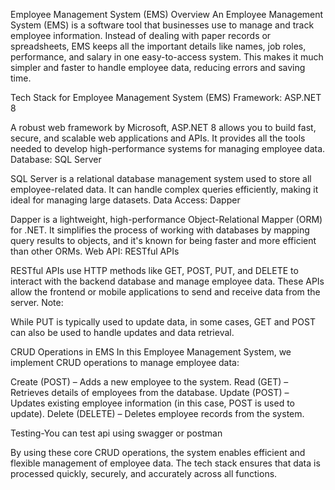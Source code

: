 Employee Management System (EMS) Overview
An Employee Management System (EMS) is a software tool that businesses use to manage and track employee information. Instead of dealing with paper records or spreadsheets, EMS keeps all the important details like names, job roles, performance, and salary in one easy-to-access system. This makes it much simpler and faster to handle employee data, reducing errors and saving time.

Tech Stack for Employee Management System (EMS)
Framework: ASP.NET 8

A robust web framework by Microsoft, ASP.NET 8 allows you to build fast, secure, and scalable web applications and APIs. It provides all the tools needed to develop high-performance systems for managing employee data.
Database: SQL Server

SQL Server is a relational database management system used to store all employee-related data. It can handle complex queries efficiently, making it ideal for managing large datasets.
Data Access: Dapper

Dapper is a lightweight, high-performance Object-Relational Mapper (ORM) for .NET. It simplifies the process of working with databases by mapping query results to objects, and it's known for being faster and more efficient than other ORMs.
Web API: RESTful APIs

RESTful APIs use HTTP methods like GET, POST, PUT, and DELETE to interact with the backend database and manage employee data. These APIs allow the frontend or mobile applications to send and receive data from the server.
Note:

While PUT is typically used to update data, in some cases, GET and POST can also be used to handle updates and data retrieval.


CRUD Operations in EMS
In this Employee Management System, we implement CRUD operations to manage employee data:

Create (POST) – Adds a new employee to the system.
Read (GET) – Retrieves details of employees from the database.
Update (POST) – Updates existing employee information (in this case, POST is used to update).
Delete (DELETE) – Deletes employee records from the system.


Testing-You can test api using swagger or postman

By using these core CRUD operations, the system enables efficient and flexible management of employee data. The tech stack ensures that data is processed quickly, securely, and accurately across all functions.


